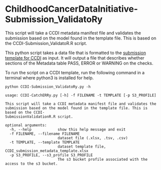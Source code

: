 # ChildhoodCancerDataInitiative-Submission_ValidatoRy
This script will take a CCDI metadata manifest file and validates the submission based on the model found in the template file. This is based on the CCDI-Submission_ValidatoR.R script.

This python script takes a data file that is formatted to the [submission template for CCDI](https://github.com/CBIIT/ccdi-model/tree/main/metadata-manifest) as input. It will output a file that describes whether sections of the Metadata table PASS, ERROR or WARNING on the checks.

To run the script on a CCDI template, run the following command in a terminal where python3 is installed for help.

```
python CCDI-Submission_ValidatoRy.py -h
```

```
usage: CCDI-CatchERRy.py [-h] -f FILENAME -t TEMPLATE [-p S3_PROFILE]

This script will take a CCDI metadata manifest file and validates the submission based on the model found in the template file. This is based on the CCDI-
SubmissionValidationR.R script.

optional arguments:
  -h, --help            show this help message and exit
  -f FILENAME, --filename FILENAME
                        dataset file (.xlsx, .tsv, .csv)
  -t TEMPLATE, --template TEMPLATE
                        dataset template file, CCDI_submission_metadata_template.xlsx
  -p S3_PROFILE, --s3_profile S3_PROFILE
                        The s3 bucket profile associated with the access to the s3 bucket.
```
